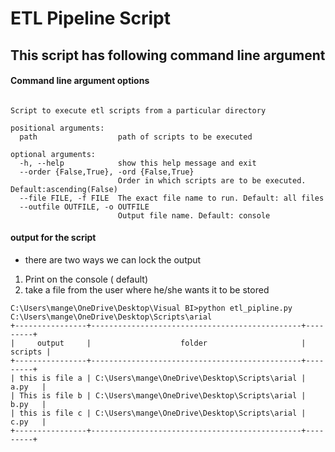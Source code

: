# ETL Pipeline Script
## This script has following command line argument
#### Command line argument options
```

Script to execute etl scripts from a particular directory

positional arguments:
  path                  path of scripts to be executed

optional arguments:
  -h, --help            show this help message and exit
  --order {False,True}, -ord {False,True}
                        Order in which scripts are to be executed. Default:ascending(False)
  --file FILE, -f FILE  The exact file name to run. Default: all files
  --outfile OUTFILE, -o OUTFILE
                        Output file name. Default: console
```
#### output for the script
- there are two ways we can lock the output
1. Print on the console ( default)
2. take a file from the user where he/she wants it to be stored
```
C:\Users\mange\OneDrive\Desktop\Visual BI>python etl_pipline.py C:\Users\mange\OneDrive\Desktop\Scripts\arial
+----------------+-----------------------------------------------+---------+
|     output     |                    folder                     | scripts |
+----------------+-----------------------------------------------+---------+
| this is file a | C:\Users\mange\OneDrive\Desktop\Scripts\arial |  a.py   |
| This is file b | C:\Users\mange\OneDrive\Desktop\Scripts\arial |  b.py   |
| this is file c | C:\Users\mange\OneDrive\Desktop\Scripts\arial |  c.py   |
+----------------+-----------------------------------------------+---------+
```
